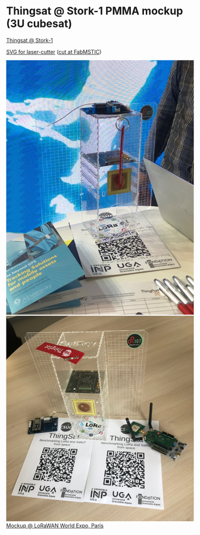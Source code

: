 # Thingsat @ Stork-1 PMMA mockup (3U cubesat)

[Thingsat @ Stork-1](https://gricad-gitlab.univ-grenoble-alpes.fr/thingsat/public/-/blob/master/cubesat_mission/README.md)

[SVG for laser-cutter](thingsat-3u-pmma-mockup.svg) ([cut at FabMSTIC](https://fabmstic.imag.fr/))

![Thingsat @ Stork-1 PMMA mockup (3U cubesat)](pmma-mockup.jpg)
![Thingsat @ Stork-1 PMMA mockup (3U cubesat)](pmma-mockup-02.jpg)
[Mockup @ LoRaWAN World Expo, Paris](https://twitter.com/CampusIoT/status/1545014050882568194)

